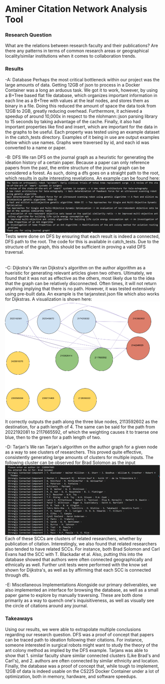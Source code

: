 # Aminer Citation Network Analysis Tool

### Research Question
What are the relations between research faculty and their publications? Are there any patterns in terms of common research areas or geographical locality/similar institutions when it comes to collaboration trends.

### Results


-A: Database
    Perhaps the most critical bottleneck within our project was the large amounts of data. Getting 12GB of json to process in a Docker Container was a long an arduous task. We got it to work, however, by using a B+Tree based flat file database, which organizes important information in each line as a B+Tree with values at the leaf nodes, and stores them as binary in a file. Doing this reduced the amount of space the data took from 12GB to 2GB, greatly reducing overhead. Furthermore, it achieved a speedup of around 10,000x in respect to the nlohmann::json parsing library to 15 seconds by taking advantage of the cache. Finally, it also had important properties like find and insert, which are important for the data in the graphs to be useful. Each property was tested using an example dataset in the catch_tests directory. Examples of it being in use are output examples below which use names. Graphs were traversed by id, and each id was converted to a name or paper.

-B: DFS
    We ran DFS on the journal graph as a heuristic for generating the ideation history of a certain paper. Because a paper can only reference papers from the past, the entire structure of the journal graph can be considered a forest. As such, doing a dfs goes on a straight path to the root, which results in quite interesting revelations. An example can be found here: 
    ![Screenshot](data/dfs_example.png)
    Tests were done on DFS by ensuring that each result is indeed a connected, DFS path to the root. The code for this is available in catch_tests. Due to the structure of the graph, this should be sufficient in proving a valid DFS traversal.
<br>
<br>
<br>
-C: Dijkstra's
    We ran Dijkstra's algorithm on the author algorithm as a hueristic for generating relevant articles given two others. Ultimately, we found that it was not as effective as the others, most likely due to the idea that the graph can be relatively disconnected. Often times, it will not return anything implying that there is no path. However, it was tested extensively using pre-built data. An example is the tarjanstest.json file which also works for Dijkstras. A visualization is shown here:
    ![Screenshot](data/tarjanstestexample.png)
<br>
    It correctly outputs the path along the three blue nodes, 2113592602 as the destination, for a path length of 4.
    The same can be said for the path from 2022192081 to 2117665592, of which the weighting causes it to traerse one blue, then to the green for a path length of two.
<br>

-D: Tarjan's
    We ran Tarjan's algorithm on the author graph for a given node as a way to see clusters of researchers. This proved quite effective, consistently generating large amounts of clusters for multiple inputs. The following cluster can be observed for Brad Solomon as the input
    <br>
    ![Screenshot](data/tarjans_example.png)
    Each of these SCCs are clusters of related researchers, whether by publication of citation. Interestingly, we also found that related researchers also tended to have related SCCs. For instance, both Brad Solomon and Carl Evans had the SCC with T. Blackadar et al. Also, putting this into the database showed that authors were often connected geographically and ethnically as well. Further unit tests were performed with the know set shown for Dijkstra's, as well as by affirming that each SCC is connected through dfs. 

-E: Miscellaneous Implementations
    Alongside our primary deliverables, we also implemented an interface for browsing the database, as well as a small paper game to explore by manually traversing. These are both done primarily as a way to quench one's inquisitiveness, as well as visually see the circle of citations around any journal.

### Takeaways

Using our results, we were able to extrapolate multiple conclusions regarding our research question. DFS was a proof of concept that papers can be traced path to ideation following their citations. For instance, someone interested in surgical robots might want to study the theory of the ant colony method as implied by the DFS example. Tarjans was able to show that 1. similar faculty share similar connected clusters (Like Brad's and Carl's), and 2. authors are often connected by similar ethnicity and location. Finally, the database was a proof of concept that, while tough to implement, 12GB of data is indeed usable on the CS225 Docker Container under a lot of optimization, both in memory, hardware, and software speedups.


